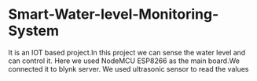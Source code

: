 # Smart-Water-level-Monitoring-System
It is an IOT based project.In this project we can sense the water level and can control it.
Here we used NodeMCU ESP8266 as the main board.We connected it to blynk server.
We used ultrasonic sensor to read the values
